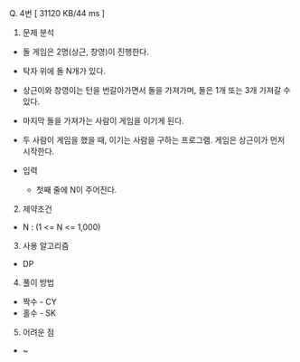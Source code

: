 Q. 4번 [ 31120 KB/44 ms ]

1. 문제 분석
- 돌 게임은 2명(상근, 창영)이 진행한다.
- 탁자 위에 돌 N개가 있다.
- 상근이와 창영이는 턴을 번갈아가면서 돌을 가져가며, 돌은 1개 또는 3개 가져갈 수 있다.
- 마지막 돌을 가져가는 사람이 게임을 이기게 된다.
- 두 사람이 게임을 했을 때, 이기는 사람을 구하는 프로그램. 게임은 상근이가 먼저 시작한다.


- 입력
  - 첫째 줄에 N이 주어진다.

2. 제약조건
- N : (1 <= N <= 1,000)

3. 사용 알고리즘
- DP

4. 풀이 방법
- 짝수 - CY
- 홀수 - SK

5. 어려운 점
- ~